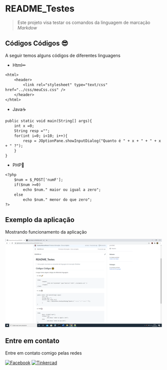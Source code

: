 # README_Testes

>Este projeto visa testar os comandos da linguagem de marcação _Markdow_

## Códigos Códigos 😎

A seguir temos alguns códigos de diferentes linguagens

- Html✏

```
<html>
	<header>
		<link rel="stylesheet" type="text/css" href="../css/meuCss.css" />
	</header>
</html>
```

- Java☕

```
public static void main(String[] args){
	int x =0;
	String resp ="";
	for(int i=0; i<10; i++){
		resp = JOptionPane.showInputDialog("Quanto é " + x + " + " + x + " ?");
	} 
}
```

- PHP📑

```
<?php
	$num = $_POST['numF'];
	if($num >=0)
		echo $num." maior ou igual a zero";
	else
		echo $num." menor do que zero";
?>
```

## Exemplo da aplicação

Mostrando funcionamento da aplicação

![README_funcionamento](/funcionamento.png)

## Entre em contato

Entre em contato comigo pelas redes

[![Facebook](https://img.shields.io/badge/-Facebook-blue?style=flat-square&labelColor=blue&logo=facebook&logoColor=white&link=https://www.facebook.com/neves.nunes.98)](https://www.facebook.com/neves.nunes.98)
[![Tinkercad](https://img.shields.io/badge/-Tinkercad-yellow?style=flat-square&labelColor=yellow&link=https://www.tinkercad.com/users/2lFtSPu8Hb1-gustavo-herrero-nunes)](https://www.tinkercad.com/users/2lFtSPu8Hb1-gustavo-herrero-nunes)
